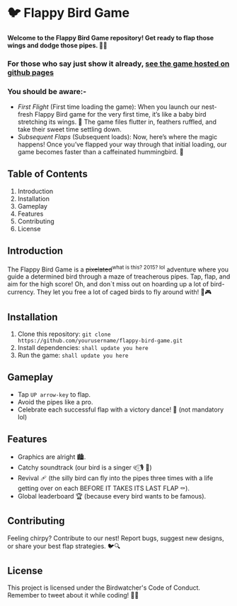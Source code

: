 # 🐦 Flappy Bird Game

#### Welcome to the Flappy Bird Game repository! Get ready to flap those wings and dodge those pipes. 🌟🦜
### For those who say just show it already, [see the game hosted on github pages](https://r-anurag.github.io/flappyBirdGame/)
### **You should be aware:-** 
- *First Flight* (First time loading the game): When you launch our nest-fresh Flappy Bird game for the very first time, it’s like a baby bird stretching its wings. 🐣 The game files flutter in, feathers ruffled, and take their sweet time settling down.
- *Subsequent Flaps* (Subsequent loads): Now, here’s where the magic happens! Once you’ve flapped your way through that initial loading, our game becomes faster than a caffeinated hummingbird. 🚀 

## Table of Contents

1. Introduction
2. Installation
3. Gameplay
4. Features
5. Contributing
6. License

## Introduction

The Flappy Bird Game is a ~~pixelated~~<sup>what is this? 2015? lol</sup> adventure where you guide a determined bird through a maze of treacherous pipes. Tap, flap, and aim for the high score! Oh, and don`t miss out on hoarding up a lot of bird-currency. They let you free a lot of caged birds to fly around with! 🌟🎮

## Installation

1. Clone this repository: `git clone https://github.com/yourusername/flappy-bird-game.git`
2. Install dependencies: `shall update you here`
3. Run the game: `shall update you here`

## Gameplay

- Tap `UP arrow-key` to flap.
- Avoid the pipes like a pro.
- Celebrate each successful flap with a victory dance! 💃 (not mandatory lol)

## Features

- Graphics are alright 🏙.
- Catchy soundtrack (our bird is a singer ୧⍤⃝🎙 💐)
- Revival 🩹 (the silly bird can fly into the pipes three times with a life getting over on each BEFORE IT TAKES ITS LAST FLAP ⚰️).
- Global leaderboard 🏆 (because every bird wants to be famous).

## Contributing

Feeling chirpy? Contribute to our nest! Report bugs, suggest new designs, or share your best flap strategies. 🐦🔍

## License

This project is licensed under the Birdwatcher's Code of Conduct. Remember to tweet about it while coding! 🐤📝
